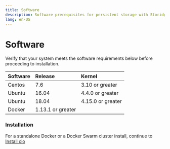 ```yaml
---
title: Software
description: Software prerequisites for persistent storage with Storidge; docker volumes for containers
lang: en-US
---
```


# Software

Verify that your system meets the software requirements below before proceeding to installation.

| Software      | Release            | Kernel             |
| --------------|:-------------------|:-------------------|
| Centos        | 7.6                | 3.10 or greater    |
| Ubuntu        | 16.04              | 4.4.0 or greater   |
| Ubuntu        | 18.04              | 4.15.0 or greater  |
| Docker        | 1.13.1 or greater  |                    |


<h3>Installation</h3>

For a standalone Docker or a Docker Swarm cluster install, continue to [Install cio](https://guide.storidge.com/getting_started/install.html)
